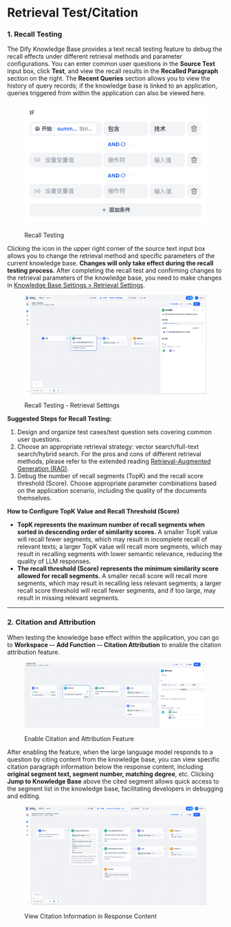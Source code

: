 # Retrieval Test/Citation

### 1. Recall Testing

The Dify Knowledge Base provides a text recall testing feature to debug the recall effects under different retrieval methods and parameter configurations. You can enter common user questions in the **Source Text** input box, click **Test**, and view the recall results in the **Recalled Paragraph** section on the right. The **Recent Queries** section allows you to view the history of query records; if the knowledge base is linked to an application, queries triggered from within the application can also be viewed here.

<figure><img src="/en/.gitbook/assets/guides/knowledge-base/image (1) (1) (1) (1) (1) (1) (1) (1) (1) (1) (1) (1).png" alt=""><figcaption><p>Recall Testing</p></figcaption></figure>

Clicking the icon in the upper right corner of the source text input box allows you to change the retrieval method and specific parameters of the current knowledge base. **Changes will only take effect during the recall testing process.** After completing the recall test and confirming changes to the retrieval parameters of the knowledge base, you need to make changes in [Knowledge Base Settings > Retrieval Settings](retrieval\_test\_and\_citation.md#zhi-shi-ku-she-zhi).

<figure><img src="/en/.gitbook/assets/guides/knowledge-base/image (2) (1) (1) (1) (1) (1) (1) (1) (1).png" alt=""><figcaption><p>Recall Testing - Retrieval Settings</p></figcaption></figure>

**Suggested Steps for Recall Testing:**

1. Design and organize test cases/test question sets covering common user questions.
2. Choose an appropriate retrieval strategy: vector search/full-text search/hybrid search. For the pros and cons of different retrieval methods, please refer to the extended reading [Retrieval-Augmented Generation (RAG)](../../learn-more/extended-reading/retrieval-augment/).
3. Debug the number of recall segments (TopK) and the recall score threshold (Score). Choose appropriate parameter combinations based on the application scenario, including the quality of the documents themselves.

**How to Configure TopK Value and Recall Threshold (Score)**

* **TopK represents the maximum number of recall segments when sorted in descending order of similarity scores.** A smaller TopK value will recall fewer segments, which may result in incomplete recall of relevant texts; a larger TopK value will recall more segments, which may result in recalling segments with lower semantic relevance, reducing the quality of LLM responses.
* **The recall threshold (Score) represents the minimum similarity score allowed for recall segments.** A smaller recall score will recall more segments, which may result in recalling less relevant segments; a larger recall score threshold will recall fewer segments, and if too large, may result in missing relevant segments.

***

### 2. Citation and Attribution

When testing the knowledge base effect within the application, you can go to **Workspace -- Add Function -- Citation Attribution** to enable the citation attribution feature.

<figure><img src="/en/.gitbook/assets/guides/knowledge-base/image (1) (1) (1) (1) (1) (1) (1) (1) (1) (1) (1).png" alt=""><figcaption><p>Enable Citation and Attribution Feature</p></figcaption></figure>

After enabling the feature, when the large language model responds to a question by citing content from the knowledge base, you can view specific citation paragraph information below the response content, including **original segment text, segment number, matching degree**, etc. Clicking **Jump to Knowledge Base** above the cited segment allows quick access to the segment list in the knowledge base, facilitating developers in debugging and editing.

<figure><img src="../../.gitbook/assets/image (2) (1) (1) (1) (1) (1) (1) (1) (1).png" alt=""><figcaption><p>View Citation Information in Response Content</p></figcaption></figure>
